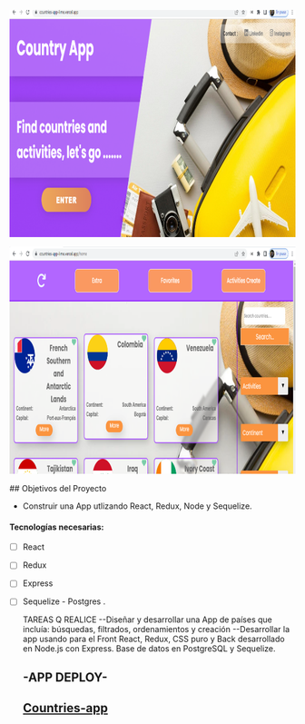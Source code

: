 

<p align="left">
  <img height="400" src="./Captura de pantalla (59).png" />
</p>
<p align="left">
  <img height="400" src="Captura de pantalla (58).png" />
</p>
## Objetivos del Proyecto

- Construir una App utlizando React, Redux, Node y Sequelize.

#### Tecnologías necesarias:
- [ ] React
- [ ] Redux
- [ ] Express
- [ ] Sequelize - Postgres
.

   TAREAS Q REALICE
 --Diseñar y desarrollar una App de países que incluía: búsquedas, filtrados, ordenamientos y creación
 --Desarrollar la app usando para el Front React, Redux, CSS puro y Back desarrollado en Node.js con Express. Base de datos en PostgreSQL y Sequelize.
 
  ## -APP DEPLOY-
    ##  <a href="https://countries-app-lime.vercel.app/" target="_blank"  rel="noopener noreferrer"> Countries-app </a>
  
